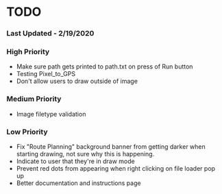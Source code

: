# TODO
### Last Updated - 2/19/2020


### High Priority
- Make sure path gets printed to path.txt on press of Run button
- Testing Pixel_to_GPS 
- Don't allow users to draw outside of image


### Medium Priority
- Image filetype validation


### Low Priority
- Fix "Route Planning" background banner from getting darker when starting drawing, not sure why this is happening.
- Indicate to user that they're in draw mode
- Prevent red dots from appearing when right clicking on file loader pop up
- Better documentation and instructions page